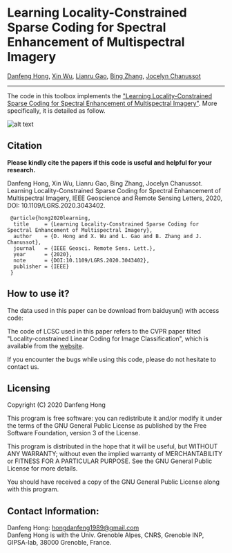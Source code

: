 # Learning Locality-Constrained Sparse Coding for Spectral Enhancement of Multispectral Imagery

[Danfeng Hong](https://sites.google.com/view/danfeng-hong), [Xin Wu](https://scholar.google.com/citations?user=XzV9xYIAAAAJ&hl=en), [Lianru Gao](https://scholar.google.com/citations?hl=en&user=f6OnhtcAAAAJ), [Bing Zhang](http://english.radi.cas.cn/Education/PhDS/201401/t20140109_115415.html), [Jocelyn Chanussot](http://jocelyn-chanussot.net/)

___________

The code in this toolbox implements the ["Learning Locality-Constrained Sparse Coding for Spectral Enhancement of Multispectral Imagery"](https://ieeexplore.ieee.org/document/9179756). More specifically, it is detailed as follow.

![alt text](./Motivation.png)


Citation
---------------------

**Please kindly cite the papers if this code is useful and helpful for your research.**

Danfeng Hong, Xin Wu, Lianru Gao, Bing Zhang, Jocelyn Chanussot. Learning Locality-Constrained Sparse Coding for Spectral Enhancement of Multispectral Imagery, IEEE Geoscience and Remote Sensing Letters, 2020, DOI: 10.1109/LGRS.2020.3043402.

     @article{hong2020learning,
      title     = {Learning Locality-Constrained Sparse Coding for Spectral Enhancement of Multispectral Imagery},
      author    = {D. Hong and X. Wu and L. Gao and B. Zhang and J. Chanussot},
      journal   = {IEEE Geosci. Remote Sens. Lett.}, 
      year      = {2020},
      note      = {DOI:10.1109/LGRS.2020.3043402},
      publisher = {IEEE}
     }


How to use it?
---------------------
The data used in this paper can be download from baiduyun() with access code:

The code of LCSC used in this paper refers to the CVPR paper tilted "Locality-constrained Linear Coding for Image Classification", which is available from the [website](http://www.ifp.illinois.edu/~jyang29/LLC.htm).

If you encounter the bugs while using this code, please do not hesitate to contact us.

Licensing
---------

Copyright (C) 2020 Danfeng Hong

This program is free software: you can redistribute it and/or modify it under the terms of the GNU General Public License as published by the Free Software Foundation, version 3 of the License.

This program is distributed in the hope that it will be useful, but WITHOUT ANY WARRANTY; without even the implied warranty of MERCHANTABILITY or FITNESS FOR A PARTICULAR PURPOSE. See the GNU General Public License for more details.

You should have received a copy of the GNU General Public License along with this program.

Contact Information:
--------------------

Danfeng Hong: hongdanfeng1989@gmail.com<br>
Danfeng Hong is with the Univ. Grenoble Alpes, CNRS, Grenoble INP, GIPSA-lab, 38000 Grenoble, France.

